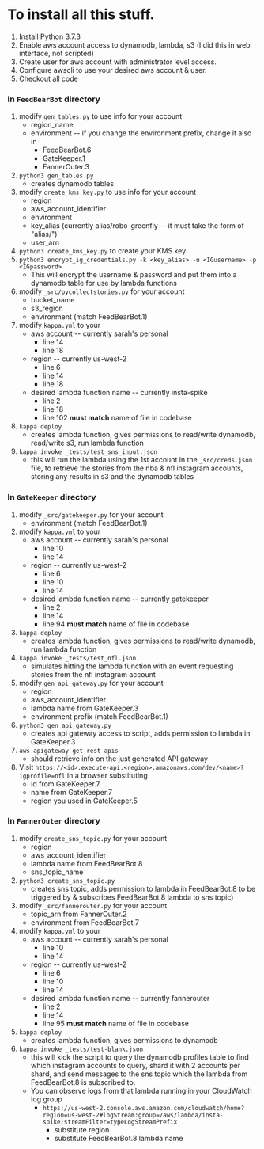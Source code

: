 # To install all this stuff.

1. Install Python 3.7.3
2. Enable aws account access to dynamodb, lambda, s3 (I did this in web interface, not scripted)
3. Create user for aws account with administrator level access.
4. Configure awscli to use your desired aws account & user.
5. Checkout all code

### In `FeedBearBot` directory
1. modify `gen_tables.py` to use info for your account 
   - region_name
   - environment -- if you change the environment prefix, change it also in
     - FeedBearBot.6
     - GateKeeper.1
     - FannerOuter.3
2. `python3 gen_tables.py` 
   - creates dynamodb tables
3. modify `create_kms_key.py` to use info for your account 
   - region
   - aws_account_identifier
   - environment
   - key_alias (currently alias/robo-greenfly -- it must take the form of "alias/<whatever you want>")
   - user_arn
4. `python3 create_kms_key.py` to create your KMS key.
5. `python3 encrypt_ig_credentials.py -k <key_alias> -u <IGusername> -p <IGpassword>`
   - This will encrypt the username & password and put them into a dynamodb table for use by lambda functions
6. modify `_src/pycollectstories.py` for your account
   - bucket_name
   - s3_region
   - environment (match FeedBearBot.1)
7. modify `kappa.yml` to your 
   - aws account -- currently sarah's personal 
     - line 14
     - line 18
   - region -- currently us-west-2 
     - line 6
     - line 14
     - line 18
   - desired lambda function name -- currently insta-spike 
     - line 2
     - line 18
     - line 102 **must match** name of file in codebase
8. `kappa deploy` 
   - creates lambda function, gives permissions to read/write dynamodb, read/write s3, run lambda function
9. `kappa invoke _tests/test_sns_input.json` 
   - this will run the lambda using the 1st account in the `_src/creds.json` file, to retrieve the stories from 
   the nba & nfl instagram accounts, storing any results in s3 and the dynamodb tables

### In `GateKeeper` directory
1. modify `_src/gatekeeper.py` for your account 
   - environment (match FeedBearBot.1)
2. modify `kappa.yml` to your 
   - aws account -- currently sarah's personal 
     - line 10
     - line 14
   - region -- currently us-west-2 
     - line 6
     - line 10
     - line 14
   - desired lambda function name -- currently gatekeeper
     - line 2
     - line 14
     - line 94 **must match** name of file in codebase
3. `kappa deploy` 
   - creates lambda function, gives permissions to read/write dynamodb, run lambda function
4. `kappa invoke _tests/test_nfl.json` 
   - simulates hitting the lambda function with an event requesting stories from the nfl instagram account
5. modify `gen_api_gateway.py` for your account
   - region
   - aws_account_identifier
   - lambda name from GateKeeper.3
   - environment prefix (match FeedBearBot.1)
6. `python3 gen_api_gateway.py` 
   - creates api gateway access to script, adds permission to lambda in GateKeeper.3
7. `aws apigateway get-rest-apis` 
   - should retrieve info on the just generated API gateway
8. Visit `https://<id>.execute-api.<region>.amazonaws.com/dev/<name>?igprofile=nfl` in a browser substituting 
   - id from GateKeeper.7
   - name from GateKeeper.7
   - region you used in GateKeeper.5

### In `FannerOuter` directory
1. modify `create_sns_topic.py` for your account
   - region
   - aws_account_identifier
   - lambda name from FeedBearBot.8
   - sns_topic_name
2. `python3 create_sns_topic.py` 
   - creates sns topic, adds permission to lambda in FeedBearBot.8 to be triggered by & 
   subscribes FeedBearBot.8 lambda to sns topic)
3. modify `_src/fannerouter.py` for your account
   - topic_arn from FannerOuter.2
   - environment from FeedBearBot.7
4. modify `kappa.yml` to your
   - aws account -- currently sarah's personal 
     - line 10
     - line 14
   - region -- currently us-west-2 
     - line 6
     - line 10
     - line 14
   - desired lambda function name -- currently fannerouter
     - line 2
     - line 14
     - line 95 **must match** name of file in codebase
5. `kappa deploy`
   - creates lambda function, gives permissions to dynamodb
6. `kappa invoke _tests/test-blank.json`
   - this will kick the script to query the dynamodb profiles table to find which instagram accounts to query, 
   shard it with 2 accounts per shard, and send messages to the sns topic which the lambda from FeedBearBot.8 
   is subscribed to. 
   - You can observe logs from that lambda running in your CloudWatch log group
     - `https://us-west-2.console.aws.amazon.com/cloudwatch/home?region=us-west-2#logStream:group=/aws/lambda/insta-spike;streamFilter=typeLogStreamPrefix`
       - substitute region 
       - substitute FeedBearBot.8 lambda name
